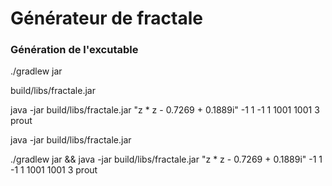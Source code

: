 # Générateur de fractale 

### Génération de l'excutable 

./gradlew jar

build/libs/fractale.jar

java -jar build/libs/fractale.jar "z * z - 0.7269 + 0.1889i" -1 1 -1 1 1001 1001 3 prout

java -jar build/libs/fractale.jar

./gradlew jar && java -jar build/libs/fractale.jar "z * z - 0.7269 + 0.1889i" -1 1 -1 1 1001 1001 3 prout
 









